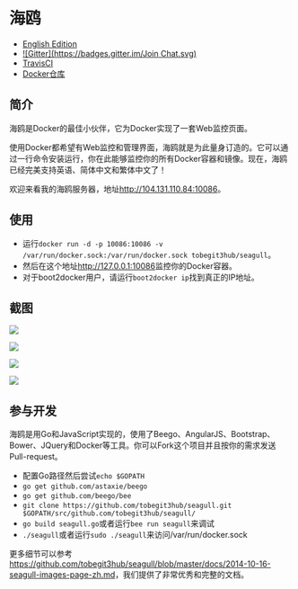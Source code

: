 
# 海鸥

* [English Edition](https://github.com/tobegit3hub/seagull/blob/master/readme.md)
* [![Gitter](https://badges.gitter.im/Join Chat.svg)](https://gitter.im/tobegit3hub/seagull?utm_source=badge&utm_medium=badge&utm_campaign=pr-badge&utm_content=badge)
* [TravisCI]()
* [Docker仓库](https://registry.hub.docker.com/u/tobegit3hub/seagull/)

## 简介

海鸥是Docker的最佳小伙伴，它为Docker实现了一套Web监控页面。

使用Docker都希望有Web监控和管理界面，海鸥就是为此量身订造的。它可以通过一行命令安装运行，你在此能够监控你的所有Docker容器和镜像。现在，海鸥已经完美支持英语、简体中文和繁体中文了！

欢迎来看我的海鸥服务器，地址<http://104.131.110.84:10086>。

## 使用

* 运行`docker run -d -p 10086:10086 -v /var/run/docker.sock:/var/run/docker.sock tobegit3hub/seagull`。
* 然后在这个地址<http://127.0.0.1:10086>监控你的Docker容器。
* 对于boot2docker用户，请运行`boot2docker ip`找到真正的IP地址。

## 截图

![](https://raw.github.com/tobegit3hub/seagull/master/screenshot.png)

![](https://raw.github.com/tobegit3hub/seagull/master/static/img/containers-page.png)

![](https://raw.github.com/tobegit3hub/seagull/master/static/img/images-page.png)

![](https://raw.github.com/tobegit3hub/seagull/master/static/img/configuration-page.png)

## 参与开发

海鸥是用Go和JavaScript实现的，使用了Beego、AngularJS、Bootstrap、Bower、JQuery和Docker等工具。你可以Fork这个项目并且按你的需求发送Pull-request。

* 配置Go路径然后尝试`echo $GOPATH`
* `go get github.com/astaxie/beego`
* `go get github.com/beego/bee`
* `git clone https://github.com/tobegit3hub/seagull.git $GOPATH/src/github.com/tobegit3hub/seagull/`
* `go build seagull.go`或者运行`bee run seagull`来调试
* `./seagull`或者运行`sudo ./seagull`来访问/var/run/docker.sock

更多细节可以参考<https://github.com/tobegit3hub/seagull/blob/master/docs/2014-10-16-seagull-images-page-zh.md>，我们提供了非常优秀和完整的文档。
